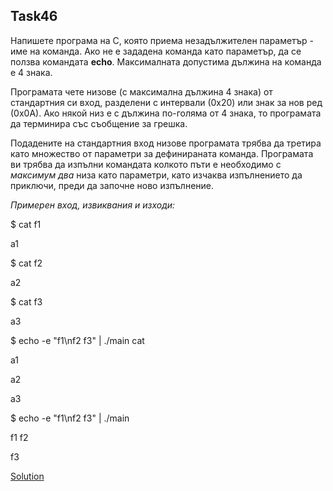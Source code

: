 ## Task46

Напишете програма на С, която приема незадължителен параметър - име на команда. Ако не е зададена команда като параметър, да се
ползва командата **echo**. Максималната допустима дължина на команда е 4 знака.

Програмата чете низове (с максимална дължина 4 знака) от стандартния си вход, разделени с интервали (0х20) или знак за нов ред
(0х0А). Ако някой низ е с дължина по-голяма от 4 знака, то програмата да терминира със съобщение за грешка.

Подадените на стандартния вход низове програмата трябва да третира като множество от параметри за дефинираната команда. Програмата
ви трябва да изпълни командата колкото пъти е необходимо с *максимум два* низа като параметри, като изчаква изпълнението да
приключи, преди да започне ново изпълнение. 

*Примерен вход, извиквания и изходи:*

$ cat f1

a1

$ cat f2

a2

$ cat f3

a3

$ echo -e "f1\nf2 f3" | ./main cat

a1

a2

a3

$ echo -e "f1\nf2 f3" | ./main

f1 f2

f3

[Solution](https://github.com/Svetlin12/Linux-Shell-and-C-files/blob/master/C/FMI/processes/task46.c)
